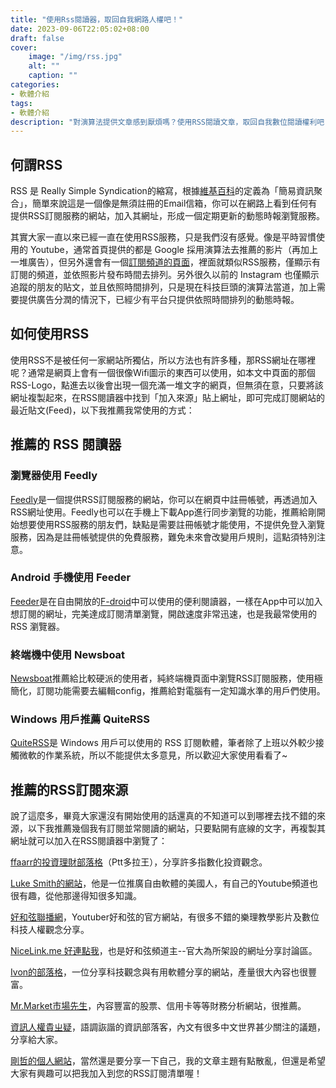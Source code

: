 ```yaml
---
title: "使用Rss閱讀器，取回自我網路人權吧！"
date: 2023-09-06T22:05:02+08:00
draft: false
cover:
    image: "/img/rss.jpg"
    alt: ""
    caption: ""
categories: 
- 軟體介紹
tags: 
- 軟體介紹 
description: "對演算法提供文章感到厭煩嗎？使用RSS閱讀文章，取回自我數位閱讀權利吧！"
---
```


## 何謂RSS

RSS 是 Really Simple Syndication的縮寫，根據[維基百科](https://zh.wikipedia.org/zh-tw/RSS)的定義為「簡易資訊聚合」，簡單來說這是一個像是無須註冊的Email信箱，你可以在網路上看到任何有提供RSS訂閱服務的網站，加入其網址，形成一個定期更新的動態時報瀏覽服務。

其實大家一直以來已經一直在使用RSS服務，只是我們沒有感覺。像是平時習慣使用的 Youtube，通常首頁提供的都是 Google 採用演算法去推薦的影片（再加上一堆廣告），但另外還會有一個[訂閱頻道的頁面](https://www.youtube.com/feed/subscriptions)，裡面就類似RSS服務，僅顯示有訂閱的頻道，並依照影片發布時間去排列。另外很久以前的 Instagram 也僅顯示追蹤的朋友的貼文，並且依照時間排列，只是現在科技巨頭的演算法當道，加上需要提供廣告分潤的情況下，已經少有平台只提供依照時間排列的動態時報。

## 如何使用RSS

使用RSS不是被任何一家網站所獨佔，所以方法也有許多種，那RSS網址在哪裡呢？通常是網頁上會有一個很像Wifi圖示的東西可以使用，如本文中頁面的那個RSS-Logo，點進去以後會出現一個充滿一堆文字的網頁，但無須在意，只要將該網址複製起來，在RSS閱讀器中找到「加入來源」貼上網址，即可完成訂閱網站的最近貼文(Feed)，以下我推薦我常使用的方式：

## 推薦的 RSS 閱讀器

### 瀏覽器使用 Feedly
[Feedly](https://feedly.com/)是一個提供RSS訂閱服務的網站，你可以在網頁中註冊帳號，再透過加入RSS網址使用。Feedly也可以在手機上下載App進行同步瀏覽的功能，推薦給剛開始想要使用RSS服務的朋友們，缺點是需要註冊帳號才能使用，不提供免登入瀏覽服務，因為是註冊帳號提供的免費服務，難免未來會改變用戶規則，這點須特別注意。

### Android 手機使用 Feeder

[Feeder](https://f-droid.org/en/packages/com.nononsenseapps.feeder/)是在自由開放的[F-droid](https://fgzblog.com/2022/07/f-droid%E4%BB%8B%E7%B4%B9%E5%8F%8A%E5%8D%81%E5%A4%A7%E6%8E%A8%E8%96%A6%E6%87%89%E7%94%A8%E7%A8%8B%E5%BC%8F/)中可以使用的便利閱讀器，一樣在App中可以加入想訂閱的網址，完美達成訂閱清單瀏覽，開啟速度非常迅速，也是我最常使用的 RSS 瀏覽器。

### 終端機中使用 Newsboat

[Newsboat](https://newsboat.org/)推薦給比較硬派的使用者，純終端機頁面中瀏覽RSS訂閱服務，使用極簡化，訂閱功能需要去編輯config，推薦給對電腦有一定知識水準的用戶們使用。

### Windows 用戶推薦 QuiteRSS

[QuiteRSS](https://quiterss.org/)是 Windows 用戶可以使用的 RSS 訂閱軟體，筆者除了上班以外較少接觸微軟的作業系統，所以不能提供太多意見，所以歡迎大家使用看看了~

## 推薦的RSS訂閱來源

說了這麼多，畢竟大家還沒有開始使用的話還真的不知道可以到哪裡去找不錯的來源，以下我推薦幾個我有訂閱並常閱讀的網站，只要點開有底線的文字，再複製其網址就可以加入在RSS閱讀器中瀏覽了：

[ffaarr的投資理財部落格](https://finance.ffaarr.com.tw/feeds/posts/default)（Ptt多拉王），分享許多指數化投資觀念。

[Luke Smith的網站](https://lukesmith.xyz/rss)，他是一位推廣自由軟體的美國人，有自己的Youtube頻道也很有趣，從他那邊得知很多知識。

[好和弦聯播網](https://wiwi.video/feeds/videos.xml?sort=-publishedAt)，Youtuber好和弦的官方網站，有很多不錯的樂理教學影片及數位科技人權觀念分享。

[NiceLink.me 好連點我](https://nicelink.me/feeds/local.xml?sort=Active)，也是好和弦頻道主--官大為所架設的網址分享討論區。

[Ivon的部落格](https://ivonblog.com/rss.xml)，一位分享科技觀念與有用軟體分享的網站，產量很大內容也很豐富。

[Mr.Market市場先生](https://rich01.com/feed/)，內容豐富的股票、信用卡等等財務分析網站，很推薦。

[資訊人權貴ㄓ疑](https://ckhung0.blogspot.com/feeds/posts/default)，語調詼諧的資訊部落客，內文有很多中文世界甚少關注的議題，分享給大家。

[剛哲的個人網站](https://fgzblog.com/index.xml)，當然還是要分享一下自己，我的文章主題有點散亂，但還是希望大家有興趣可以把我加入到您的RSS訂閱清單喔！

